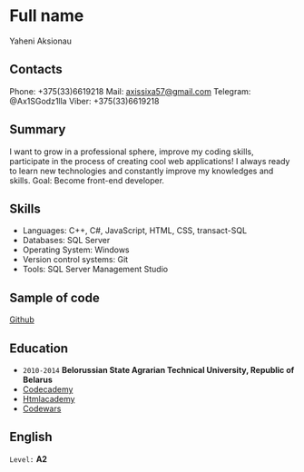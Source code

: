 # Full name

Yaheni Aksionau

## Contacts

Phone: +375(33)6619218
Mail: axissixa57@gmail.com
Telegram: @Ax1SGodz1lla
Viber: +375(33)6619218

## Summary 

I want to grow in a professional sphere, improve my coding skills, participate in the process of creating cool web applications!
I always ready to learn new technologies and constantly improve my knowledges and skills.
Goal: Become front-end developer. 

## Skills 

- Languages: C++, C#, JavaScript, HTML, CSS, transact-SQL
- Databases: SQL Server 
- Operating System: Windows
- Version control systems: Git
- Tools: SQL Server Management Studio

## Sample of code

[Github](https://github.com/axissixa57?tab=repositories)  

## Education

- `2010-2014`
__Belorussian State Agrarian Technical University, Republic of Belarus__
- [Codecademy](https://www.codecademy.com/rubySolver24533)
- [Htmlacademy](https://htmlacademy.ru/profile/id181392)
- [Codewars](https://www.codewars.com/users/Ax1S/completed)

## English 

`Level:`
__A2__